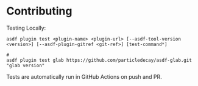 # Contributing

Testing Locally:

```shell
asdf plugin test <plugin-name> <plugin-url> [--asdf-tool-version <version>] [--asdf-plugin-gitref <git-ref>] [test-command*]

#
asdf plugin test glab https://github.com/particledecay/asdf-glab.git "glab version"
```

Tests are automatically run in GitHub Actions on push and PR.

